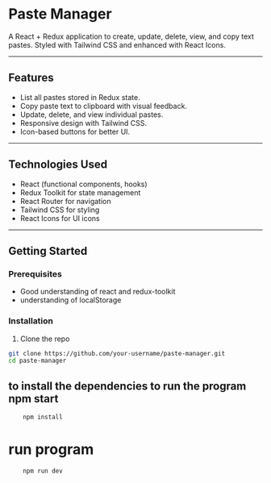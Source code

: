 # Paste Manager

A React + Redux application to create, update, delete, view, and copy text pastes. Styled with Tailwind CSS and enhanced with React Icons.

---

## Features

- List all pastes stored in Redux state.
- Copy paste text to clipboard with visual feedback.
- Update, delete, and view individual pastes.
- Responsive design with Tailwind CSS.
- Icon-based buttons for better UI.

---

## Technologies Used

- React (functional components, hooks)
- Redux Toolkit for state management
- React Router for navigation
- Tailwind CSS for styling
- React Icons for UI icons

---

## Getting Started

### Prerequisites

- Good understanding of react and redux-toolkit
- understanding of localStorage

### Installation

1. Clone the repo

```bash
git clone https://github.com/your-username/paste-manager.git
cd paste-manager
```

## to install the dependencies to run the program npm start

```bash
    npm install
```

# run program

```bash
    npm run dev
```
